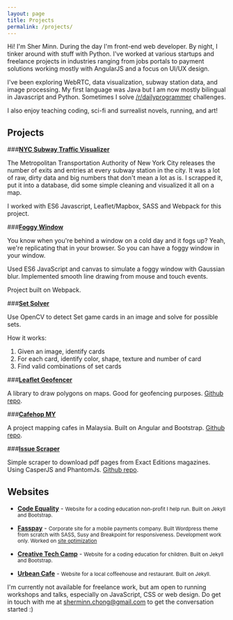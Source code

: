 ```yaml
---
layout: page
title: Projects
permalink: /projects/
---
```


Hi! I'm Sher Minn. During the day I'm front-end web developer. By night, I tinker around with stuff with Python. I've worked at various startups and freelance projects in industries ranging from jobs portals to payment solutions working mostly with AngularJS and a focus on UI/UX design.

I've been exploring WebRTC, data visualization, subway station data, and image processing. My first language was Java but I am now mostly bilingual in Javascript and Python. Sometimes I solve [/r/dailyprogrammer](https://www.reddit.com/r/dailyprogrammer/) challenges.

I also enjoy teaching coding, sci-fi and surrealist novels, running, and art!


## Projects

###__[NYC Subway Traffic Visualizer](http://piratefsh.github.io/mta-maps/public/)__

The Metropolitan Transportation Authority of New York City releases the number of exits and entries at every subway station in the city. It was a lot of raw, dirty data and big numbers that don't mean a lot as is. I scrapped it, put it into a database, did some simple cleaning and visualized it all on a map. 

I worked with ES6 Javascript, Leaflet/Mapbox, SASS and Webpack for this project.

###__[Foggy Window](http://piratefsh.github.io/foggy-window/public/)__

You know when you're behind a window on a cold day and it fogs up? Yeah, we're replicating that in your browser. So you can have a foggy window in your window.

Used ES6 JavaScript and canvas to simulate a foggy window with Gaussian blur. Implemented smooth line drawing from mouse and touch events.

Project built on Webpack.

###__[Set Solver](https://github.com/piratefsh/set-solver)__

Use OpenCV to detect Set game cards in an image and solve for possible sets. 

How it works:

1. Given an image, identify cards
2. For each card, identify color, shape, texture and number of card
3. Find valid combinations of set cards

###__[Leaflet Geofencer](http://piratefsh.github.io/leaflet.geofencer)__ 

A library to draw polygons on maps. Good for geofencing purposes. <a href="https://github.com/piratefsh/leaflet.geofencer">Github repo</a>.

###__[Cafehop MY](http://cafehop.my)__ 

A project mapping cafes in Malaysia. Built on Angular and Bootstrap. <a href="https://github.com/CafehopMY/cafehopmy.github.io">Github repo</a>.

###__[Issue Scraper](https://github.com/piratefsh/exactedition-issue-scaper)__ 

Simple scraper to download pdf pages from Exact Editions magazines. Using CasperJS and PhantomJs. <a href="https://github.com/piratefsh/exactedition-issue-scaper">Github repo</a>.

## Websites
* __[Code Equality](http://codeequality.org)__ - <small>Website for a coding education non-profit I help run. Built on Jekyll and Bootstrap.</small>

* __[Fasspay](http://fasspay.com)__ - <small>Corporate site for a mobile payments company. Built Wordpress theme from scratch with SASS, Susy and Breakpoint for responsiveness. Development work only. Worked on [site optimization](/projects/2015/01/23/site-optimizations.html)</small>

* __[Creative Tech Camp](http://creativetechcamp.com)__ - <small>Website for a coding education for children. Built on Jekyll and Bootstrap.</small>

* __[Urbean Cafe](http://urbeankl.github.io/)__ - <small>Website for a local coffeehouse and restaurant. Built on Jekyll.</small>


I'm currently not available for freelance work, but am open to running workshops and talks, especially on JavaScript, CSS or web design. Do get in touch with me at [sherminn.chong@gmail.com](mailto:sherminn.chong@gmail.com) to get the conversation started :)